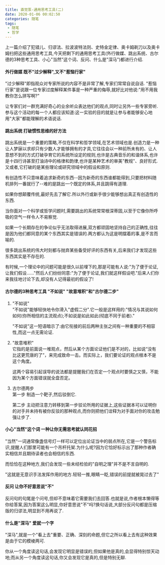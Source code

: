 ```yaml
---
title: 直觉泵-通用思考工具(二)
date: 2020-01-06 00:02:50
categories: 随笔
tags:
 - 随笔
 - 哲学
---
```

上一篇介绍了犯错儿、归谬法、拉波波特法则、史特金定律、奥卡姆剃刀以及奥卡姆扫把这些通用思考工具,今天把剩下的通用思考工具(外行做媒、跳出系统、古尔德的3种思考工具、小心"当然"这个词、反问、什么是"深马")都进行介绍.
<!--more-->

#### 外行做媒  既不"过少解释",又不"惹恼行家"

"过少解释"即指观众对专家所说的内容不是非常了解,专家们常常自说自话.
"惹恼行家"是说跟一位专家过度解释某件事是一种严重的侮辱,就好比对他说:"用不用我教你怎么拼写啊?"

让专家们对一群充满好奇心的业余听众表达他们的观点,同时让另外一些专家旁听.参与这个活动的每一个人都应该知道:这一实验的目的就是让参与者能够安心地用"大家"都能理解的术语说话.

#### 跳出系统  打破惯性思维的好方法

跳出系统是一个重要的策略,不仅在科学和哲学领域,在艺术领域也是.创造力是一种让人梦寐以求却只有少数人才能够拥有的才具,它往往会以一种前所未有的、让人意想不到的方式打破孕育它的系统所设定的规则,也许是古典音乐的和谐体系,也许是十四行诗甚至打油诗中的格律和韵律,也许是某种艺术的审美"教规"、良好形式.又或者,它打破的是某些理论或研究领域中的假设和原则.

有创造性不只意味着追求新奇的东西--因为新奇的东西谁都能得到,只要把材料随机排列一番就行了--难的是跳出一个既定的体系,并且跳得有道理.

如果你想颠覆传统,最好先去了解它.所以外行或新手很少能够想出真正有创造性的东西.

当你面对一个科学或哲学问题时,需要跳出的系统常常根深蒂固,以至于它像你所呼吸的空气一样令人不易察觉.

如果一个长期存在的争论似乎无法取得进展,双方都顽固地坚持自己的正确性,往往是因为他们都同意的某个东西其实是错误的.两方都认为这是明摆着的事,是不言而喻的.

很多跳出系统的伟大时刻都与抛弃某些备受好评的东西有关,后来我们才发现这些东西其实是不存在的.

有时候,一个理论中的问题可能是很久以前埋下的,那是可能有人说:"为了便于论证,让我们假设......"然后人们纷纷同意:"为了便于论证,我们就这样假设吧."后来人们你来我往地讨论下去,却没有人记得最初的假设了!

#### 古尔德的3种思考工具  "不如说" "故意堆积"和"古尔德二步"

 1. "不如说"  
    "不如说"能够轻快地令你滑入"虚假二分".它一般是这样用的:"情况与其说如何如何(你所相信的主流观点);不如说是如此如此(彻底不同于前者)."

    "不如说"这一短语暗示了:由它衔接的前后两种主张之间有一种重要的不相容性,而这一点无需论证.

 2. "故意堆积"  
    它指的是前面说一堆观点，然后从某个方面论证他们是不对的，比如说“没有比这更荒唐的了”，来完成致命一击。而实际上，我们要论证的观点根本不是这个角度。

    这两个容易引起误导的说法都是提醒我们在否定一个观点时要慎之又慎，不能因为某个方面错误就全盘否定。

 3. 古尔德两步  
    第一步 制造一个靶子,然后驳倒它.

    第二步 主动把注意力转移到第一步驳论所用的证据上,这些证据本可以证明你的对手并未持有被你反驳的那种观点,而你则把他们诠释为对手面对你的攻击勉强让步了.

#### 小心"当然"这个词  一种让你无需思考就认同花招

"当然"一词通常像盏信号灯一样可以定位出论证当中的弱点所在,它是一个警告标识,提醒人们那里可能有一个吊杆托架.为什么呢?因为它恰好标示出了那种作者确实相信并且期待读者也会相信的东西.

而恰恰在这种地方,我们会发现一些未经检验的"自明之理"并不是不言自明的.

"这就是无意识手法发挥作用的地方.轻轻一推,眼睛一眨,错误的前提就被晃过去了"

#### 反问  让你不好意思说"不"

反问句的句尾是个问号,但却不意味着它需要我们去回答.也就是说,作者根本懒得等你给答案,因为答案这么明显,你好意思说"不"吗?换句话说,大部分反问句都是压缩版的归谬法,明显到不用再说了.

#### 什么是"深马" 爱就一个字

"深马",就是一个"看上去"重要、正确、深刻的命题,但它之所以看上去有这种效果是由于它的模棱两可.

你从一个角度读这句话,会发现它明显是错误的,但如果他是真的,会显得特别惊天动地;而从另一个角度读这句话,你又会发现它是真的,但是特别无聊.
